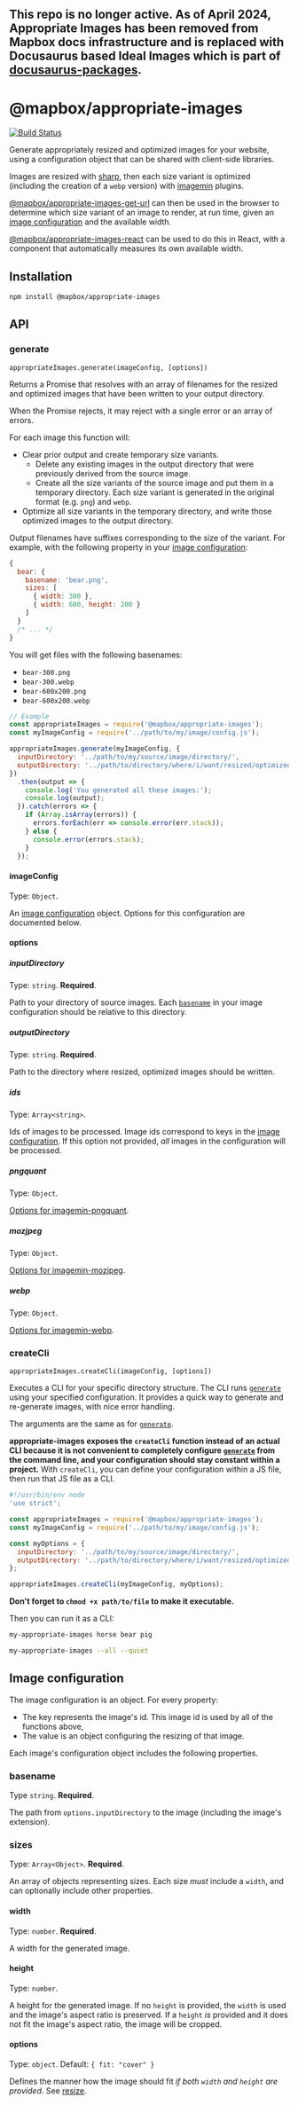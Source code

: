 ## This repo is no longer active. As of April 2024, Appropriate Images has been removed from Mapbox docs infrastructure and is replaced with Docusaurus based Ideal Images which is part of [docusaurus-packages](https://www.github.com/mapbox/docusaurus-packages). 

# @mapbox/appropriate-images

[![Build Status](https://travis-ci.com/mapbox/appropriate-images.svg?branch=main)](https://travis-ci.com/mapbox/appropriate-images)

Generate appropriately resized and optimized images for your website, using a configuration object that can be shared with client-side libraries.

Images are resized with [sharp](https://sharp.pixelplumbing.com/), then each size variant is optimized (including the creation of a `webp` version) with [imagemin](https://github.com/imagemin/imagemin) plugins.

[@mapbox/appropriate-images-get-url] can then be used in the browser to determine which size variant of an image to render, at run time, given an [image configuration] and the available width.

[@mapbox/appropriate-images-react] can be used to do this in React, with a component that automatically measures its own available width.

## Installation

```
npm install @mapbox/appropriate-images
```

## API

### generate

`appropriateImages.generate(imageConfig, [options])`

Returns a Promise that resolves with an array of filenames for the resized and optimized images that have been written to your output directory.

When the Promise rejects, it may reject with a single error or an array of errors.

For each image this function will:

- Clear prior output and create temporary size variants.
  - Delete any existing images in the output directory that were previously derived from the source image.
  - Create all the size variants of the source image and put them in a temporary directory.
    Each size variant is generated in the original format (e.g. `png`) and `webp`.
- Optimize all size variants in the temporary directory, and write those optimized images to the output directory.

Output filenames have suffixes corresponding to the size of the variant.
For example, with the following property in your [image configuration]:

```js
{
  bear: {
    basename: 'bear.png',
    sizes: [
      { width: 300 },
      { width: 600, height: 200 }
    ]
  }
  /* ... */
}
```

You will get files with the following basenames:

- `bear-300.png`
- `bear-300.webp`
- `bear-600x200.png`
- `bear-600x200.webp`

```js
// Example
const appropriateImages = require('@mapbox/appropriate-images');
const myImageConfig = require('../path/to/my/image/config.js');

appropriateImages.generate(myImageConfig, {
  inputDirectory: '../path/to/my/source/image/directory/',
  outputDirectory: '../path/to/directory/where/i/want/resized/optimized/images/'
})
  .then(output => {
    console.log('You generated all these images:');
    console.log(output);
  }).catch(errors => {
    if (Array.isArray(errors)) {
      errors.forEach(err => console.error(err.stack));
    } else {
      console.error(errors.stack);
    }
  });
```

#### imageConfig

Type: `Object`.

An [image configuration] object.
Options for this configuration are documented below.

#### options

##### inputDirectory

Type: `string`.
**Required**.

Path to your directory of source images.
Each [`basename`] in your image configuration should be relative to this directory.

##### outputDirectory

Type: `string`.
**Required**.

Path to the directory where resized, optimized images should be written.

##### ids

Type: `Array<string>`.

Ids of images to be processed.
Image ids correspond to keys in the [image configuration].
If this option not provided, *all* images in the configuration will be processed.

##### pngquant

Type: `Object`.

[Options for imagemin-pngquant](https://github.com/imagemin/imagemin-pngquant#options).

##### mozjpeg

Type: `Object`.

[Options for imagemin-mozjpeg](https://github.com/imagemin/imagemin-mozjpeg#options).

##### webp

Type: `Object`.

[Options for imagemin-webp](https://github.com/imagemin/imagemin-webp#options).

### createCli

`appropriateImages.createCli(imageConfig, [options])`

Executes a CLI for your specific directory structure.
The CLI runs [`generate`] using your specified configuration.
It provides a quick way to generate and re-generate images, with nice error handling.

The arguments are the same as for [`generate`].

**appropriate-images exposes the `createCli` function instead of an actual CLI because it is not convenient to completely configure [`generate`] from the command line, and your configuration should stay constant within a project.**
With `createCli`, you can define your configuration within a JS file, then run that JS file as a CLI.

```js
#!/usr/bin/env node
'use strict';

const appropriateImages = require('@mapbox/appropriate-images');
const myImageConfig = require('../path/to/my/image/config.js');

const myOptions = {
  inputDirectory: '../path/to/my/source/image/directory/',
  outputDirectory: '../path/to/directory/where/i/want/resized/optimized/images/'
};

appropriateImages.createCli(myImageConfig, myOptions);
```

**Don't forget to `chmod +x path/to/file` to make it executable.**

Then you can run it as a CLI:

```bash
my-appropriate-images horse bear pig

my-appropriate-images --all --quiet
```

## Image configuration

The image configuration is an object. For every property:

- The key represents the image's id.
  This image id is used by all of the functions above,
- The value is an object configuring the resizing of that image.

Each image's configuration object includes the following properties.

### basename

Type `string`.
**Required**.

The path from `options.inputDirectory` to the image (including the image's extension).

### sizes

Type: `Array<Object>`.
**Required**.

An array of objects representing sizes. Each size *must* include a `width`, and can optionally include other properties.

#### width

Type: `number`.
**Required**.

A width for the generated image.

#### height

Type: `number`.

A height for the generated image.
If no `height` is provided, the `width` is used and the image's aspect ratio is preserved.
If a `height` *is* provided and it does not fit the image's aspect ratio, the image will be cropped.

#### options

Type: `object`.
Default: `{ fit: "cover" }`

Defines the manner how the image should fit *if both `width` and `height` are provided*. See [resize](https://sharp.pixelplumbing.com/api-resize#resize).


[`generate`]: #generate
[`createCli`]: #createcli
[image configuration]: #image-configuration
[`basename`]: #basename
[@mapbox/appropriate-images-get-url]: https://github.com/mapbox/appropriate-images-get-url
[@mapbox/appropriate-images-react]: https://github.com/mapbox/appropriate-images-react

